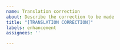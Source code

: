 ```yaml
---
name: Translation correction
about: Describe the correction to be made
title: "[TRANSLATION CORRECTION]"
labels: enhancement
assignees: ''

---
```



